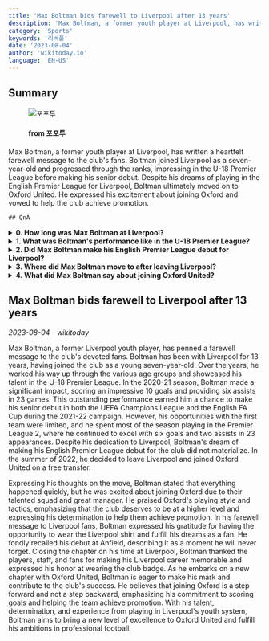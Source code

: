 ```yaml
---
title: 'Max Boltman bids farewell to Liverpool after 13 years'
description: 'Max Boltman, a former youth player at Liverpool, has written a heartfelt farewell message to the club''s fans. Boltman joined Liverpool as a seven-year-old and progressed through the ranks, impressing in the U-18 Premier League before making his senior debut. Despite his dreams of playing in the English Premier League for Liverpool, Boltman ultimately moved on to Oxford United. He expressed his excitement about joining Oxford and vowed to help the club achieve promotion.'
category: 'Sports'
keywords: '리버풀'
date: '2023-08-04'
author: 'wikitoday.io'
language: 'EN-US'
---
```


## Summary



<figure>
    <img src="https://cdn.fourfourtwo.co.kr/news/thumbnail/202308/38661_88065_2048_v150.jpg" alt="포포투" />
    <figcaption>
        <h4> from 포포투</h4>
    </figcaption>
</figure>


Max Boltman, a former youth player at Liverpool, has written a heartfelt farewell message to the club's fans. Boltman joined Liverpool as a seven-year-old and progressed through the ranks, impressing in the U-18 Premier League before making his senior debut. Despite his dreams of playing in the English Premier League for Liverpool, Boltman ultimately moved on to Oxford United. He expressed his excitement about joining Oxford and vowed to help the club achieve promotion.


    ## QnA

    
<details>
        <summary><b>0. How long was Max Boltman at Liverpool?</b></summary>
        Max Boltman spent 13 years at Liverpool.
    </details>
    
<details>
        <summary><b>1. What was Boltman's performance like in the U-18 Premier League?</b></summary>
        In the 2020-21 season, Boltman impressed in the U-18 Premier League, scoring 10 goals and providing six assists in 23 games.
    </details>
    
<details>
        <summary><b>2. Did Max Boltman make his English Premier League debut for Liverpool?</b></summary>
        No, Max Boltman did not make his English Premier League debut for Liverpool.
    </details>
    
<details>
        <summary><b>3. Where did Max Boltman move to after leaving Liverpool?</b></summary>
        After leaving Liverpool, Max Boltman joined Oxford United.
    </details>
    
<details>
        <summary><b>4. What did Max Boltman say about joining Oxford United?</b></summary>
        Max Boltman expressed his excitement about joining Oxford United, praising the club's talented squad and great manager. He also stated that he believes joining Oxford is a step forward and not a step backward.
    </details>
    


## Max Boltman bids farewell to Liverpool after 13 years

_2023-08-04 - wikitoday_

Max Boltman, a former Liverpool youth player, has penned a farewell message to the club's devoted fans. Boltman has been with Liverpool for 13 years, having joined the club as a young seven-year-old. Over the years, he worked his way up through the various age groups and showcased his talent in the U-18 Premier League. In the 2020-21 season, Boltman made a significant impact, scoring an impressive 10 goals and providing six assists in 23 games. This outstanding performance earned him a chance to make his senior debut in both the UEFA Champions League and the English FA Cup during the 2021-22 campaign. However, his opportunities with the first team were limited, and he spent most of the season playing in the Premier League 2, where he continued to excel with six goals and two assists in 23 appearances. Despite his dedication to Liverpool, Boltman's dream of making his English Premier League debut for the club did not materialize. In the summer of 2022, he decided to leave Liverpool and joined Oxford United on a free transfer.



Expressing his thoughts on the move, Boltman stated that everything happened quickly, but he was excited about joining Oxford due to their talented squad and great manager. He praised Oxford's playing style and tactics, emphasizing that the club deserves to be at a higher level and expressing his determination to help them achieve promotion. In his farewell message to Liverpool fans, Boltman expressed his gratitude for having the opportunity to wear the Liverpool shirt and fulfill his dreams as a fan. He fondly recalled his debut at Anfield, describing it as a moment he will never forget. Closing the chapter on his time at Liverpool, Boltman thanked the players, staff, and fans for making his Liverpool career memorable and expressed his honor at wearing the club badge. As he embarks on a new chapter with Oxford United, Boltman is eager to make his mark and contribute to the club's success. He believes that joining Oxford is a step forward and not a step backward, emphasizing his commitment to scoring goals and helping the team achieve promotion. With his talent, determination, and experience from playing in Liverpool's youth system, Boltman aims to bring a new level of excellence to Oxford United and fulfill his ambitions in professional football.
